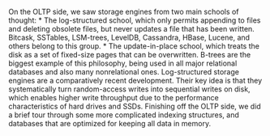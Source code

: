 On the OLTP side, we saw storage engines from two main schools of thought: *  The log-structured school, which only permits appending to files and deleting obsolete files, but
never updates a file that has been written. Bitcask, SSTables, LSM-trees, LevelDB, Cassandra,
HBase, Lucene, and others belong to this group. *  The update-in-place school, which treats the disk as a set of fixed-size pages that can be overwritten.
B-trees are the biggest example of this philosophy, being used in all major relational databases
and also many nonrelational ones. Log-structured storage engines are a comparatively recent development. Their key idea is that they
systematically turn random-access writes into sequential writes on disk, which enables higher write
throughput due to the performance characteristics of hard drives and SSDs. Finishing off the OLTP side, we did a brief tour through some more complicated indexing structures,
and databases that are optimized for keeping all data in memory.